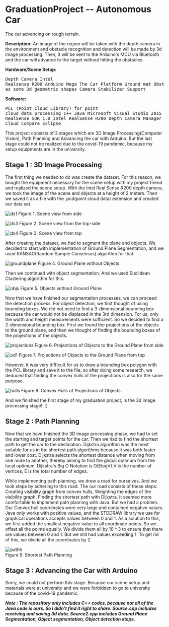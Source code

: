 # GraduationProject -- Autonomous Car
 The car advancing on rough terrain.
 
**Description:** An image of the region will be taken with the depth camera in the environment and obstacle recognition and detection will be made by 3d image processing. Then, it will be sent to the Arduino's MCU via Bluetooth and the car will advance to the target without hitting the obstacles.

**Hardware/Scene Setup:** 
              <pre>Depth Camera Intel Realsense R200 
                     Arduino Mega 
                     The Car Platform
                     Ground mat
                     Obstacles such as some 3d geometric shapes
                    Camera Stabilizer Support </pre>
             
             
**Software:**  <pre>PCL (Point Cloud Library) for point cloud data processing
               C++
               Java
               Microsoft Visual Studio 2015
               Intel RealSense SDK 1.0
               Intel RealSense R200 Depth Camera Manager 2.1.27.2853
               Cloud Compare
               Eclipse </pre>
               

This project consists of 3 stages which are 3D Image Processing(Computer Vision), Path Planning and Advancing the car with Arduino. But the last stage could not be realized due to the covid-19 pandemic, because my setup equipments are in the university. 

## Stage 1 : 3D Image Processing

The first thing we needed to do was create the dataset. For this reason, we bought the equipment necessary for the scene setup with my project friend and realized the scene setup. With the Intel Real Sense R200 depth camera, we took the image of the scene and objects at a height of 2 meters. Then we saved it as a file with the .pcd(point cloud data) extension and created our data set.

![ds1](https://user-images.githubusercontent.com/62018540/85332391-8c6f4d80-b4e0-11ea-8618-b61725c66b2a.jpg)
Figure 1. Scene view from side

![ds3](https://user-images.githubusercontent.com/62018540/85332447-a577fe80-b4e0-11ea-84a1-59cf652b3187.JPG)
Figure 2. Scene view from the top-side

![ds4](https://user-images.githubusercontent.com/62018540/85332471-af016680-b4e0-11ea-8dae-bafc6406b0ed.JPG)
Figure 3. Scene view from top


After creating the dataset, we had to segment the plane and objects. We decided to start with implementation of Ground Plane Segmentation, and we used RANSAC(Random Sample Consensus) algorithm for that. 

![groundplane](https://user-images.githubusercontent.com/62018540/85332510-bf194600-b4e0-11ea-8e70-900594efe772.JPG)
Figure 4. Ground Plane without Objects  


Then we continued with object segmentation. And we used Euclidean Clustering algorithm for this.

![objs](https://user-images.githubusercontent.com/62018540/85332543-cd676200-b4e0-11ea-8fc9-733d4e4858b7.JPG)
Figure 5. Objects without Ground Plane  


Now that we have finished our segmentation processes, we can proceed the detection process. For object detection, we first thought of using bounding boxes. We did not need to find a 3-dimensional bounding box because the car would not be displaced in the 3rd dimension. For us, only the width and height measurements were sufficient. So we decided to find a 2-dimensional bounding box. First we found the projections of the objects to the ground plane, and then we thought of finding the bounding boxes of the projections of the objects.

![projections](https://user-images.githubusercontent.com/62018540/85346985-da477e00-b4ff-11ea-888a-73a157a7ec50.jpg)
Figure 6. Projections of Objects to the Ground Plane from side

![od1](https://user-images.githubusercontent.com/62018540/85347030-0400a500-b500-11ea-94ee-3ff22db0b767.JPG)
Figure 7. Projections of Objects to the Ground Plane from top  

However, it was very difficult for us to draw a bounding box polygon with the PCL library and save it to the file, so after doing some research, we deduced that finding the convex hulls of the projections is also for the same purpose.

![hulls](https://user-images.githubusercontent.com/62018540/85347139-65287880-b500-11ea-8138-ad53714d8b2b.JPG)
Figure 8. Convex Hulls of Projections of Objects  

And we finished the first stage of my graduation project, is the 3d image processing stage!! :)

## Stage 2 : Path Planning  


Now that we have finished the 3D image processing phase, we had to set the starting and target points for the car. Then we had to find the shortest path to get the car to the destination. Dijkstra algorithm was the most suitable for us in the shortest path algorithms because it was both faster and lower cost. Dijkstra selects the shortest distance when moving from one node to another, thereby aiming to find the global optimum from the local optimum. Dijkstra's Big O Notation is O(ElogV).V is the number of vertices, E is the total number of edges.

While implementing path planning, we drew a road for ourselves. And we took steps by adhering to this road. 
The our road consists of these steps: Creating visibility graph from convex hulls, Weighting the edges of the visibility graph, Finding the shortest path with Dijkstra.
It seemed more comfortable to implement path planning with Java. But we had a problem. Our Convex hull coordinates were very large and contained negative values. Java only works with positive values, and the STDDRAW library we use for graphical operations accepts values between 0 and 1. As a solution to this, we first added the smallest negative value to all coordinate points. So we offset all the points equally. We divide them all by 10 ^ 3 to ensure that there are values between 0 and 1. But we still had values exceeding 1. To get rid of this, we divide all the coordinates by 2.  

![pathh](https://user-images.githubusercontent.com/62018540/85627269-ee61bb80-b676-11ea-9142-845e512facba.JPG)<br/> 
Figure 9. Shortest Path Planning

## Stage 3 : Advancing the Car with Arduino

Sorry, we could not perform this stage. Because our scene setup and materials were at university and we were forbidden to go to university because of the covid-19 pandemic.

***Note : The repository only includes C++ codes, because not all of the Java code is ours. So I didn't find it right to share. Source.cpp includes receiving and saving 3d data, Source2.cpp includes Ground Plane Segmentation, Object segmentation, Object detection steps.*** 
